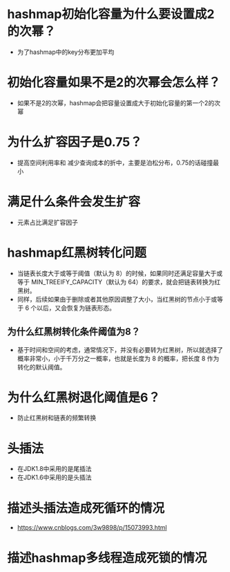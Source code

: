 # hashmap初始化容量为什么要设置成2的次幂？
* 为了hashmap中的key分布更加平均

# 初始化容量如果不是2的次幂会怎么样？
* 如果不是2的次幂，hashmap会把容量设置成大于初始化容量的第一个2的次幂

# 为什么扩容因子是0.75？
*  提高空间利用率和 减少查询成本的折中，主要是泊松分布，0.75的话碰撞最小

# 满足什么条件会发生扩容
* 元素占比满足扩容因子

# hashmap红黑树转化问题
* 当链表长度大于或等于阈值（默认为 8）的时候，如果同时还满足容量大于或等于 MIN_TREEIFY_CAPACITY（默认为 64）的要求，就会把链表转换为红黑树。
* 同样，后续如果由于删除或者其他原因调整了大小，当红黑树的节点小于或等于 6 个以后，又会恢复为链表形态。

## 为什么红黑树转化条件阈值为8？
* 基于时间和空间的考虑，通常情况下，并没有必要转为红黑树，所以就选择了概率非常小，小于千万分之一概率，也就是长度为 8 的概率，把长度 8 作为转化的默认阈值。

# 为什么红黑树退化阈值是6？
* 防止红黑树和链表的频繁转换

# 头插法
* 在JDK1.8中采用的是尾插法
* 在JDK1.6中采用的是头插法

# 描述头插法造成死循环的情况
* https://www.cnblogs.com/3w9898/p/15073993.html

# 描述hashmap多线程造成死锁的情况
